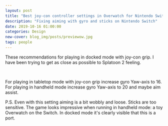 ```yaml
---
layout: post
title: "Best joy-con controller settings in Overwatch for Nintendo Switch"
description: "Fixing aiming with gyro and sticks on Nintendo Switch"
date: 2019-10-16 01:00:00
categories: Design
new-cover: blog_img/posts/previewow.jpg
tags: people
---
```


These recommendations for playing in docked mode with joy-con grip. I have been trying to get as close as possible to Splatoon 2 feeling.

<img src="/assets/images/lazy.png" alt="joy-cones controller settings in Overwatch for Nintendo Switch" data-echo="/blog_img/posts/ow1.jpeg">

<img src="/assets/images/lazy.png" alt="joy-cones controller settings in Overwatch for Nintendo Switch" data-echo="/blog_img/posts/ow2.jpeg">

For playing in tabletop mode with joy-con grip increase gyro Yaw-axis to 16. For playing in handheld mode increase gyro Yaw-axis to 20 and maybe aim assist.

P.S. Even with this setting aiming is a bit wobbly and loose. Sticks are too sensitive. The game looks impressive when running in handheld mode: a toy Overwatch on the Switch. In docked mode it's clearly visible that this is a port. 